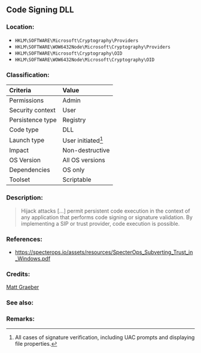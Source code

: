 ## Code Signing DLL <!-- general "title" of the persistence. Good to be unique. -->
<!-- separate sections by two empty lines -->
<!-- do not remove empty sections  -->


### Location: <!-- where to find it -->
- `HKLM\SOFTWARE\Microsoft\Cryptography\Providers`
- `HKLM\SOFTWARE\WOW6432Node\Microsoft\Cryptography\Providers`
- `HKLM\SOFTWARE\Microsoft\Cryptography\OID`
- `HKLM\SOFTWARE\WOW6432Node\Microsoft\Cryptography\OID`


### Classification: <!-- see "how it works" document. Empty lime must go next. -->

|Criteria|Value|
|:---|:---|
|Permissions|Admin|
|Security context| User|
|Persistence type| Registry |
|Code type|DLL|
|Launch type| User initiated[^1]|
|Impact|Non-destructive|
|OS Version|All OS versions|
|Dependencies|OS only|
|Toolset|Scriptable|


### Description:<!-- add two EOLs or two spaces at the end of line to create a line break -->
> Hijack attacks [...] permit persistent code execution in the context of any application that performs code signing or signature validation. By implementing a SIP or trust provider, code execution is possible.


### References: <!-- use <...> or [abc](https://...) syntax. Prepend with "- " when more than one -->
- <https://specterops.io/assets/resources/SpecterOps_Subverting_Trust_in_Windows.pdf>


### Credits: <!-- use [abc](https://...) syntax. Prepend with "- " when more than one. -->
[Matt Graeber](https://twitter.com/mattifestation)

### See also: <!-- if refering to the same repo, use [Name](file.md) syntax. -->
<!-- prepend with "- " if more than one -->


### Remarks: <!-- see the usage in the "classification" section. Use only 1:1 references i.e. not refering to the same footnote from two different places -->
[^1]: All cases of signature verification, including  UAC prompts and displaying file properties.

